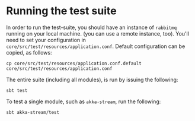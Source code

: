 # Running the test suite

In order to run the test-suite, you should have an instance of `rabbitmq` running on your local machine. (you can use a remote instance, too). You'll need to set your configuration in `core/src/test/resources/application.conf`. Default configuration can be copied, as follows:

    cp core/src/test/resources/application.conf.default core/src/test/resources/application.conf

The entire suite (including all modules), is run by issuing the following:

    sbt test

To test a single module, such as `akka-stream`, run the following:

    sbt akka-stream/test

